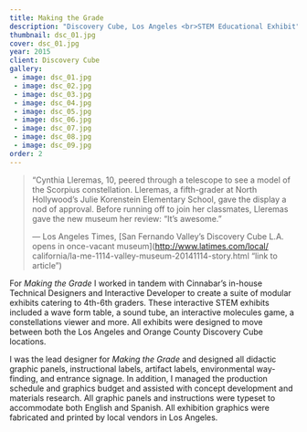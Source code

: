 ```yaml
---
title: Making the Grade
description: "Discovery Cube, Los Angeles <br>STEM Educational Exhibit"
thumbnail: dsc_01.jpg
cover: dsc_01.jpg
year: 2015
client: Discovery Cube
gallery:
 - image: dsc_01.jpg
 - image: dsc_02.jpg
 - image: dsc_03.jpg
 - image: dsc_04.jpg
 - image: dsc_05.jpg
 - image: dsc_06.jpg
 - image: dsc_07.jpg
 - image: dsc_08.jpg
 - image: dsc_09.jpg
order: 2
---
```

> “Cynthia Lleremas, 10, peered through a telescope to see a model of the
> Scorpius constellation. Lleremas, a fifth-grader at North Hollywood’s Julie
> Korenstein Elementary School, gave the display a nod of approval. Before
> running off to join her classmates, Lleremas gave the new museum her review:
> “It’s awesome.”  
>   
> &mdash; Los Angeles Times, 
> [San Fernando Valley’s Discovery Cube L.A. opens in once-vacant museum](http://www.latimes.com/local/
> california/la-me-1114-valley-museum-20141114-story.html “link to article”)

For _Making the Grade_ I worked in tandem with Cinnabar’s in-house Technical
Designers and Interactive Developer to create a suite of modular exhibits
catering to 4th-6th graders. These interactive STEM exhibits included a wave
form table, a sound tube, an interactive molecules game, a constellations viewer
and more. All exhibits were designed to move between both the Los Angeles and
Orange County Discovery Cube locations.

I was the lead designer for _Making the Grade_ and designed all didactic graphic
panels, instructional labels, artifact labels, environmental way-finding, and
entrance signage. In addition, I managed the production schedule and graphics
budget and assisted with concept development and materials research. All graphic
panels and instructions were typeset to accommodate both English and Spanish.
All exhibition graphics were fabricated and printed by local vendors in Los
Angeles.
